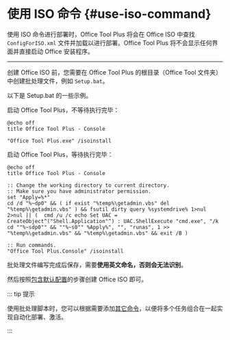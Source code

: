 # 使用 ISO 命令 {#use-iso-command}

使用 ISO 命令进行部署时，Office Tool Plus 将会在 Office ISO 中查找 `ConfigForISO.xml` 文件并加载以进行部署。Office Tool Plus 将不会显示任何界面并直接启动 Office 安装程序。

---

创建 Office ISO 前，您需要在 Office Tool Plus 的根目录（Office Tool 文件夹）中创建批处理文件，例如 `Setup.bat`。

以下是 Setup.bat 的一些示例。

启动 Office Tool Plus，不等待执行完毕：

``` batch
@echo off
title Office Tool Plus - Console

"Office Tool Plus.exe" /isoinstall
````

启动 Office Tool Plus，等待执行完毕：

``` batch
@echo off
title Office Tool Plus - Console

:: Change the working directory to current directory.
:: Make sure you have administrator permission.
set "Apply=%*"
cd /d "%~dp0" && ( if exist "%temp%\getadmin.vbs" del "%temp%\getadmin.vbs" ) && fsutil dirty query %systemdrive% 1>nul 2>nul || (  cmd /u /c echo Set UAC = CreateObject^("Shell.Application"^) : UAC.ShellExecute "cmd.exe", "/k cd ""%~sdp0"" && ""%~s0"" %Apply%", "", "runas", 1 >> "%temp%\getadmin.vbs" && "%temp%\getadmin.vbs" && exit /B )

:: Run commands.
"Office Tool Plus.Console" /isoinstall
```

批处理文件编写完成后保存，需要**使用英文命名，否则会无法识别**。

然后按照[包含默认配置](default-config.md)的步骤创建 Office ISO 即可。

::: tip 提示

使用批处理脚本时，您可以根据需要添加[其它命令](/zh-cn/usage/command/application)，以便将多个任务组合在一起实现自动化部署、激活。

:::
